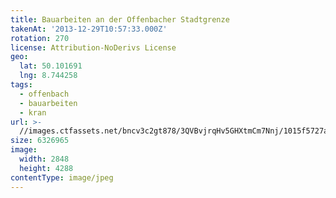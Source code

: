 ```yaml
---
title: Bauarbeiten an der Offenbacher Stadtgrenze
takenAt: '2013-12-29T10:57:33.000Z'
rotation: 270
license: Attribution-NoDerivs License
geo:
  lat: 50.101691
  lng: 8.744258
tags:
  - offenbach
  - bauarbeiten
  - kran
url: >-
  //images.ctfassets.net/bncv3c2gt878/3QVBvjrqHv5GHXtmCm7Nnj/1015f5727ae3b84237d622bad0406e5d/bauarbeiten-an-der-offenbacher-stadtgrenze_11625629914_o
size: 6326965
image:
  width: 2848
  height: 4288
contentType: image/jpeg
---
```


